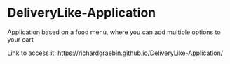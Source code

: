 # DeliveryLike-Application

Application based on a food menu, where you can add multiple options to your cart

Link to access it: https://richardgraebin.github.io/DeliveryLike-Application/
